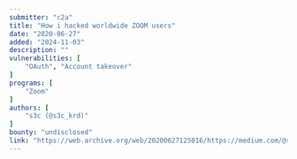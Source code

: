 ```yaml
---
submitter: "c2a"
title: "How i hacked worldwide ZOOM users"
date: "2020-06-27"
added: "2024-11-03"
description: ""
vulnerabilities: [
    "OAuth", "Account takeover"
]
programs: [
    "Zoom"
]
authors: [
    "s3c (@s3c_krd)"
]
bounty: "undisclosed"
link: "https://web.archive.org/web/20200627125016/https://medium.com/@s3c/hacked-worldwide-zoom-users-fceb31868c2d"
---
```




